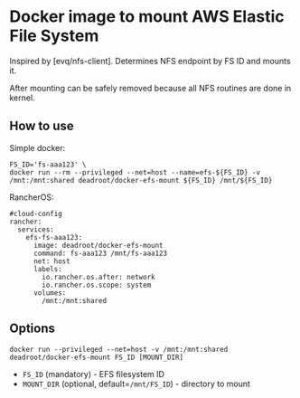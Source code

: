 # Docker image to mount AWS Elastic File System

Inspired by [evq/nfs-client].
Determines NFS endpoint by FS ID and mounts it.

After mounting can be safely removed because all NFS routines are done in kernel.

## How to use

Simple docker:
```
FS_ID='fs-aaa123' \
docker run --rm --privileged --net=host --name=efs-${FS_ID} -v /mnt:/mnt:shared deadroot/docker-efs-mount ${FS_ID} /mnt/${FS_ID}
```

RancherOS:
```
#cloud-config
rancher:
  services:
    efs-fs-aaa123:
      image: deadroot/docker-efs-mount
      command: fs-aaa123 /mnt/fs-aaa123
      net: host
      labels:
        io.rancher.os.after: network
        io.rancher.os.scope: system
      volumes:
        /mnt:/mnt:shared
```

## Options

```
docker run --privileged --net=host -v /mnt:/mnt:shared deadroot/docker-efs-mount FS_ID [MOUNT_DIR]
```

- `FS_ID` (mandatory) - EFS filesystem ID
- `MOUNT_DIR` (optional, default=`/mnt/FS_ID`) - directory to mount